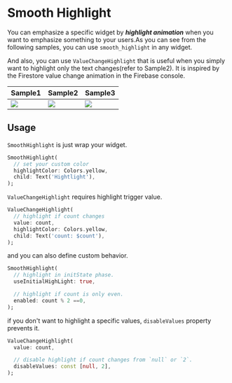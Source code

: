 <!-- 
This README describes the package. If you publish this package to pub.dev,
this README's contents appear on the landing page for your package.

For information about how to write a good package README, see the guide for
[writing package pages](https://dart.dev/guides/libraries/writing-package-pages). 

For general information about developing packages, see the Dart guide for
[creating packages](https://dart.dev/guides/libraries/create-library-packages)
and the Flutter guide for
[developing packages and plugins](https://flutter.dev/developing-packages). 
-->

# Smooth Highlight

You can emphasize a specific widget by ***highlight animation*** when you want to emphasize something to your users.As you can see from the following samples, you can use `smooth_highlight` in any widget.

And also, you can use `ValueChangeHighlight` that is useful when you simply want to highlight only the text changes(refer to Sample2). It is inspired by the Firestore value change animation in the Firebase console.

| Sample1 | Sample2 | Sample3 |
| --- | --- | --- |
| ![](https://user-images.githubusercontent.com/12729025/185746812-58353f9b-1de7-458e-9319-64444cac48b9.gif) | ![](https://user-images.githubusercontent.com/12729025/185746818-ffe72f20-2acf-4f48-80f7-d039757aa71b.gif) | ![](https://user-images.githubusercontent.com/12729025/185746809-777d992d-d791-4d92-b555-594bdd51c106.gif) |


## Usage

`SmoothHighlight` is just wrap your widget.
```dart
SmoothHighlight(
  // set your custom color
  highlightColor: Colors.yellow,
  child: Text('Hightlight'),
);
```

`ValueChangeHighlight` requires highlight trigger value.

```dart
ValueChangeHighlight(
  // highlight if count changes
  value: count,
  highlightColor: Colors.yellow,
  child: Text('count: $count'),
);
```

and you can also define custom behavior.

```dart
SmoothHighlight(
  // highlight in initState phase.
  useInitialHighLight: true,

  // highlight if count is only even.
  enabled: count % 2 ==0,
);
```

if you don't want to highlight a specific values, `disableValues` property prevents it.
```dart
ValueChangeHighlight(
  value: count,

  // disable highlight if count changes from `null` or `2`.
  disableValues: const [null, 2],
);
```